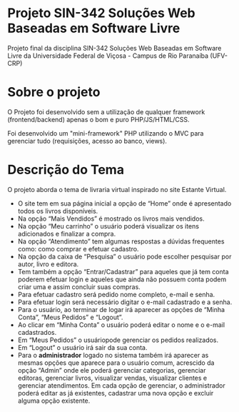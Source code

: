 # Projeto SIN-342 Soluções Web Baseadas em Software Livre
Projeto final da disciplina SIN-342 Soluções Web Baseadas em Software Livre da Universidade Federal de Viçosa - Campus de Rio Paranaíba (UFV-CRP)

# Sobre o projeto
O Projeto foi desenvolvido sem a utilização de qualquer framework (frontend/backend) apenas o bom e puro PHP/JS/HTML/CSS.

Foi desenvolvido um "mini-framework" PHP utilizando o MVC para gerenciar tudo (requisições, acesso ao banco, views).


# Descrição do Tema

O projeto aborda o tema de livraria virtual inspirado no site Estante Virtual. 

- O site tem em sua página inicial a opção de “Home” onde é apresentado todos os livros disponíveis.
- Na opção “Mais Vendidos” é mostrado os livros mais vendidos.
- Na opção “Meu carrinho” o usuário poderá visualizar os itens adicionados e finalizar a compra.
- Na opção “Atendimento” tem algumas respostas a dúvidas frequentes como: como comprar e efetuar cadastro.
- Na opção da caixa de “Pesquisa” o usuário pode escolher pesquisar por autor, livro e editora.
- Tem também a opção “Entrar/Cadastrar” para aqueles que já tem conta poderem efetuar login e aqueles que ainda não possuem conta podem criar uma e assim concluir suas compras. 
- Para efetuar cadastro será pedido nome completo, e-mail e senha. 
- Para efetuar login será necessário digitar o e-mail cadastrado e a senha.
- Para o usuário, ao terminar de logar irá aparecer as opções de “Minha Conta”, “Meus Pedidos” e “Logout”.
- Ao clicar em “Minha Conta” o usuário poderá editar o nome e o e-mail cadastrados. 
- Em “Meus Pedidos” o usuáriopode gerenciar os pedidos realizados. 
- Em “Logout” o usuário irá sair da sua conta.
- Para o **administrador** logado no sistema também irá aparecer as mesmas opções que aparece para o usuário comum, acrescido da opção “Admin” onde ele poderá gerenciar categorias, gerenciar editoras, gerenciar livros, visualizar vendas, visualizar clientes e gerenciar atendimentos. Em cada opção de gerenciar, o administrador poderá editar as já existentes, cadastrar uma nova opção e excluir alguma opção existente.
